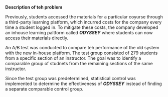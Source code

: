 **Description of teh problem**

Previously, students accessed the materials for a particular coyurse through a third-party learning platform, which incurred costs for the company every time a student logged in. 
To mitigate these costs, the company developed an inhouse learning paltform called ***ODYSSEY*** where students can now access their materials directly.

An A/B test was conducted to compare teh performance of the old system with the new in-house platform. 
The test group consisted of 279 students from a specific section of an instructor. 
The goal was to identify a comparable  group of studnets from the remaining sections of the same instructor.

Since the test group was predetermined, statistical control was implemented to determine the effectiveness of ***ODYSSEY*** instead of finding a separate comparable control group.
